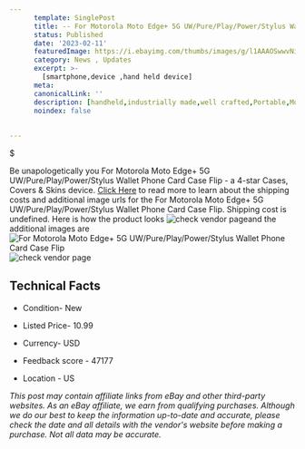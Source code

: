 ```yaml
---
      template: SinglePost
      title: -- For Motorola Moto Edge+ 5G UW/Pure/Play/Power/Stylus Wallet Phone Card Case Flip
      status: Published
      date: '2023-02-11'
      featuredImage: https://i.ebayimg.com/thumbs/images/g/l1AAAOSwwvNi6GKw/s-l225.jpg
      category: News , Updates
      excerpt: >-
        [smartphone,device ,hand held device]
      meta:
      canonicalLink: ''
      description: [handheld,industrially made,well crafted,Portable,Mobile,Compact,Convenient,Lightweight,Maneuverable,Man-portable,Miniature,Carriable,Hand-held,Light,Holdable,Transportable,Mobile device,Pocket-sized,On-the-go,Wireless,Cordless,Compact size,Convenient size, smartphone,device ,hand held device]
      noindex: false
      
        
---
```

$

Be unapologetically you For Motorola Moto Edge+ 5G UW/Pure/Play/Power/Stylus Wallet Phone Card Case Flip - a 4-star Cases, Covers & Skins device. [Click Here](https://www.ebay.com/itm/224998863052?hash=item3462fa30cc%3Ag%3Al1AAAOSwwvNi6GKw&mkevt=1&mkcid=1&mkrid=711-53200-19255-0&campid=%253CePNCampaignId%253E&customid=%253CreferenceId%253E&toolid=10049) to read more to learn about the shipping costs and additional image urls for the For Motorola Moto Edge+ 5G UW/Pure/Play/Power/Stylus Wallet Phone Card Case Flip. Shipping cost is undefined. Here is how the product looks ![check vendor page](https://i.ebayimg.com/thumbs/images/g/l1AAAOSwwvNi6GKw/s-l225.jpg)and the additional images are![For Motorola Moto Edge+ 5G UW/Pure/Play/Power/Stylus Wallet Phone Card Case Flip](https://i.ebayimg.com/images/g/l1AAAOSwwvNi6GKw/s-l1600.jpg)![check vendor page](https://origin-galleryplus.ebayimg.com/ws/web/224998863052_2_0_1/225x225.jpg)



 ## Technical Facts 



     
      

 - Condition- New 


      

 - Listed Price- 10.99 


      

 - Currency- USD 


      

 - Feedback score - 47177 


      

 - Location - US 


      
      

 *_This post may contain affiliate links from eBay and other third-party websites. As an eBay affiliate, we earn from qualifying purchases. Although we do our best to keep the information up-to-date and accurate, please check the date and all details with the vendor's website before making a purchase. Not all data may be accurate._*






